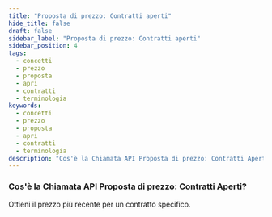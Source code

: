 ```yaml
---
title: "Proposta di prezzo: Contratti aperti"
hide_title: false
draft: false
sidebar_label: "Proposta di prezzo: Contratti aperti"
sidebar_position: 4
tags:
  - concetti
  - prezzo
  - proposta
  - apri
  - contratti
  - terminologia
keywords:
  - concetti
  - prezzo
  - proposta
  - apri
  - contratti
  - terminologia
description: "Cos'è la Chiamata API Proposta di prezzo: Contratti Aperti?"
---
```


### Cos'è la Chiamata API Proposta di prezzo: Contratti Aperti?

Ottieni il prezzo più recente per un contratto specifico.
